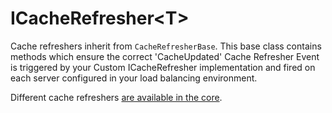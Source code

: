 # ICacheRefresher&lt;T&gt;

Cache refreshers inherit from `CacheRefresherBase`. This base class contains methods which ensure the correct 'CacheUpdated' Cache Refresher Event is triggered by your Custom ICacheRefresher implementation and fired on each server configured in your load balancing environment.

Different cache refreshers [are available in the core](https://github.com/umbraco/Umbraco-CMS/tree/dev-v7/src/Umbraco.Web/Cache).